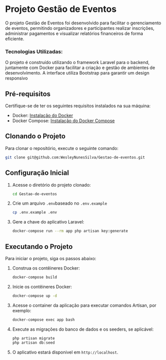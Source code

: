 # Projeto Gestão de Eventos

O projeto Gestão de Eventos foi desenvolvido para facilitar o gerenciamento de eventos, permitindo organizadores e participantes realizar inscrições, administrar pagamentos e visualizar relatórios financeiros de forma eficiente.

### Tecnologias Utilizadas:

O projeto é construído utilizando o framework Laravel para o backend, juntamente com Docker para facilitar a criação e gestão de ambientes de desenvolvimento. A interface utiliza Bootstrap para garantir um design responsivo 

## Pré-requisitos

Certifique-se de ter os seguintes requisitos instalados na sua máquina:

- Docker: [Instalação do Docker](https://docs.docker.com/get-docker/)
- Docker Compose: [Instalação do Docker Compose](https://docs.docker.com/compose/install/)

## Clonando o Projeto

Para clonar o repositório, execute o seguinte comando:

```bash
git clone git@github.com:WesleyNunesSilva/Gestao-de-eventos.git
```
## Configuração Inicial

1. Acesse o diretório do projeto clonado:

   ```bash
   cd Gestao-de-eventos
   ```
2. Crie um arquivo `.env`baseado no `.env.example`

   ```bash
   cp .env.example .env
    ```
3. Gere a chave do aplicativo Laravel:

   ```bash
   docker-compose run --rm app php artisan key:generate
    ```
## Executando o Projeto

Para iniciar o projeto, siga os passos abaixo:

1. Construa os contêineres Docker:

   ```bash
   docker-compose build
    ```
2. Inicie os contêineres Docker:

   ```bash
   docker-compose up -d
    ```
3. Acesse o container da aplicação para executar comandos Artisan, por exemplo:

   ```bash
   docker-compose exec app bash
    ```
4. Execute as migrações do banco de dados e os seeders, se aplicável:

   ```bash
   php artisan migrate
   php artisan db:seed
   ```
5. O aplicativo estará disponivel em `http://localhost`.
   


